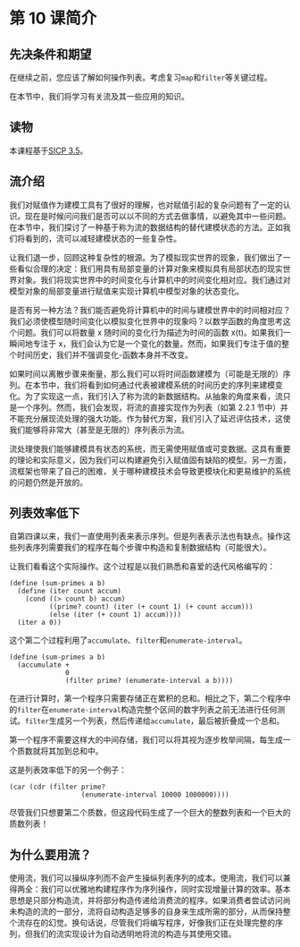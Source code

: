 # 第 10 课简介

## 先决条件和期望

在继续之前，您应该了解如何操作列表。考虑复习`map`和`filter`等关键过程。

在本节中，我们将学习有关流及其一些应用的知识。

## 读物

本课程基于[SICP 3.5](https://mitpress.mit.edu/sicp/full-text/book/book-Z-H-24.html#%_sec_3.5)。

## 流介绍

我们对赋值作为建模工具有了很好的理解，也对赋值引起的复杂问题有了一定的认识。现在是时候问问我们是否可以以不同的方式去做事情，以避免其中一些问题。在本节中，我们探讨了一种基于称为流的数据结构的替代建模状态的方法。正如我们将看到的，流可以减轻建模状态的一些复杂性。

让我们退一步，回顾这种复杂性的根源。为了模拟现实世界的现象，我们做出了一些看似合理的决定：我们用具有局部变量的计算对象来模拟具有局部状态的现实世界对象。我们将现实世界中的时间变化与计算机中的时间变化相对应。我们通过对模型对象的局部变量进行赋值来实现计算机中模型对象的状态变化。

是否有另一种方法？我们能否避免将计算机中的时间与建模世界中的时间相对应？我们必须使模型随时间变化以模拟变化世界中的现象吗？以数学函数的角度思考这个问题。我们可以将数量 x 随时间的变化行为描述为时间的函数 x(t)。如果我们一瞬间地专注于 x，我们会认为它是一个变化的数量。然而，如果我们专注于值的整个时间历史，我们并不强调变化-函数本身并不改变。

如果时间以离散步骤来衡量，那么我们可以将时间函数建模为（可能是无限的）序列。在本节中，我们将看到如何通过代表被建模系统的时间历史的序列来建模变化。为了实现这一点，我们引入了称为流的新数据结构。从抽象的角度来看，流只是一个序列。然而，我们会发现，将流的直接实现作为列表（如第 2.2.1 节中）并不能充分展现流处理的强大功能。作为替代方案，我们引入了延迟评估技术，这使我们能够将非常大（甚至是无限的）序列表示为流。

流处理使我们能够建模具有状态的系统，而无需使用赋值或可变数据。这具有重要的理论和实际意义，因为我们可以构建避免引入赋值固有缺陷的模型。另一方面，流框架也带来了自己的困难，关于哪种建模技术会导致更模块化和更易维护的系统的问题仍然是开放的。

## 列表效率低下

自第四课以来，我们一直使用列表来表示序列。但是列表表示法也有缺点。操作这些列表序列需要我们的程序在每个步骤中构造和复制数据结构（可能很大）。

让我们看看这个实际操作。这个过程是以我们熟悉和喜爱的迭代风格编写的：

```
(define (sum-primes a b)
  (define (iter count accum)
    (cond ((> count b) accum)
          ((prime? count) (iter (+ count 1) (+ count accum)))
          (else (iter (+ count 1) accum))))
  (iter a 0)) 
```

这个第二个过程利用了`accumulate`、`filter`和`enumerate-interval`。

```
(define (sum-primes a b)
  (accumulate +
              0
              (filter prime? (enumerate-interval a b)))) 
```

在进行计算时，第一个程序只需要存储正在累积的总和。相比之下，第二个程序中的`filter`在`enumerate-interval`构造完整个区间的数字列表之前无法进行任何测试。`filter`生成另一个列表，然后传递给`accumulate`，最后被折叠成一个总和。

第一个程序不需要这样大的中间存储，我们可以将其视为逐步枚举间隔，每生成一个质数就将其加到总和中。

这是列表效率低下的另一个例子：

```
(car (cdr (filter prime?
                  (enumerate-interval 10000 1000000)))) 
```

尽管我们只想要第二个质数，但这段代码生成了一个巨大的整数列表和一个巨大的质数列表！

## 为什么要用流？

使用流，我们可以操纵序列而不会产生操纵列表序列的成本。使用流，我们可以兼得两全：我们可以优雅地构建程序作为序列操作，同时实现增量计算的效率。基本思想是只部分构造流，并将部分构造传递给消费流的程序。如果消费者尝试访问尚未构造的流的一部分，流将自动构造足够多的自身来生成所需的部分，从而保持整个流存在的幻觉。换句话说，尽管我们将编写程序，好像我们正在处理完整的序列，但我们的流实现设计为自动透明地将流的构造与其使用交错。
